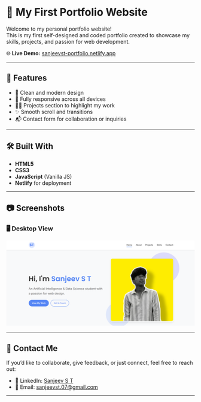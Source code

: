 # 🚀 My First Portfolio Website

Welcome to my personal portfolio website!  
This is my first self-designed and coded portfolio created to showcase my skills, projects, and passion for web development.

🌐 **Live Demo:** [sanjeevst-portfolio.netlify.app](https://sanjeevst-portfolio.netlify.app)

---

## 📌 Features

- 🎨 Clean and modern design
- 📱 Fully responsive across all devices
- 🧑‍💻 Projects section to highlight my work
- ✨ Smooth scroll and transitions
- 📬 Contact form for collaboration or inquiries

---

## 🛠️ Built With

- **HTML5**
- **CSS3**
- **JavaScript** (Vanilla JS)
- **Netlify** for deployment

---

## 📷 Screenshots

### 🖥️ Desktop View
![Desktop Screenshot](./asserts/screenshot-desktop.png)

---

## 📩 Contact Me

If you’d like to collaborate, give feedback, or just connect, feel free to reach out:

- 💼 LinkedIn: [Sanjeev S T](https://www.linkedin.com/in/sanjeev-s-t)
- 📧 Email: sanjeevst.07@gmail.com

---
